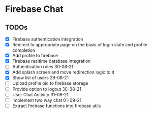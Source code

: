 # Firebase Chat

## TODOs
- [x] Firebase authentication integration
- [x] Redirect to appropriate page on the basis of login state and profile completion
- [x] Add profile to firebase
- [x] Firebase realtime database integration 
- [ ] Authentication rules 30-08-21
- [x] Add splash screen and move redirection logic to it
- [x] Show list of users 29-08-21
- [ ] Upload profile pic to firebase storage
- [ ] Provide option to logout 30-08-21
- [ ] User Chat Activity 31-08-21
- [ ] Implement two way chat 01-09-21
- [ ] Extract firebase functions into firebase utils